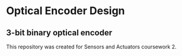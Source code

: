 # Optical Encoder Design
## 3-bit binary optical encoder

This repository was created for Sensors and Actuators coursework 2.
